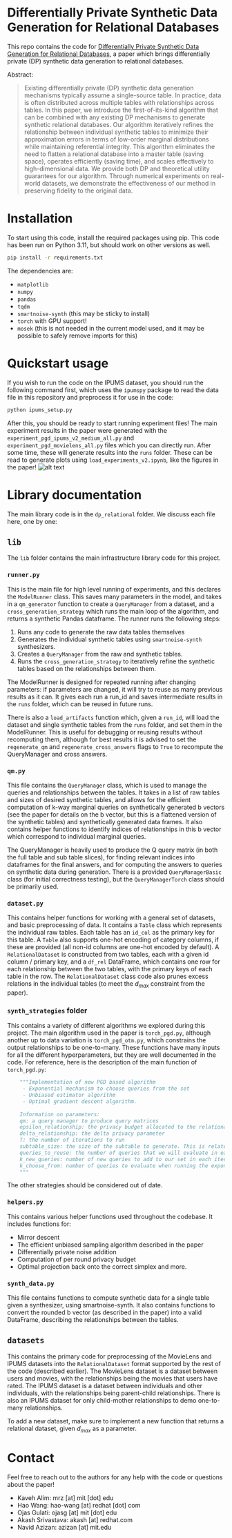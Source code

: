 # Differentially Private Synthetic Data Generation for Relational Databases
This repo contains the code for [Differentially Private Synthetic Data Generation for Relational Databases](https://arxiv.org/abs/2405.18670), a paper which brings differentially private (DP) synthetic data generation to relational databases.

Abstract:
> Existing differentially private (DP) synthetic data generation mechanisms typically assume a single-source table. In practice, data is often distributed across multiple tables with relationships across tables. In this paper, we introduce the first-of-its-kind algorithm that can be combined with any existing DP mechanisms to generate synthetic relational databases. Our algorithm iteratively refines the relationship between individual synthetic tables to minimize their approximation errors in terms of low-order marginal distributions while maintaining referential integrity. This algorithm eliminates the need to flatten a relational database into a master table (saving space), operates efficiently (saving time), and scales effectively to high-dimensional data. We provide both DP and theoretical utility guarantees for our algorithm. Through numerical experiments on real-world datasets, we demonstrate the effectiveness of our method in preserving fidelity to the original data.

# Installation
To start using this code, install the required packages using pip. This code has been run on Python 3.11, but should work on other versions as well.
```bash
pip install -r requirements.txt
```
The dependencies are:
- `matplotlib`
- `numpy`
- `pandas`
- `tqdm`
- `smartnoise-synth` (this may be sticky to install)
- `torch` with GPU support!
- `mosek` (this is not needed in the current model used, and it may be possible to safely remove imports for this)

# Quickstart usage
If you wish to run the code on the IPUMS dataset, you should run the following command first, which uses the `ipumspy` package to read the data file in this repository and preprocess it for use in the code:
```bash
python ipums_setup.py
```

After this, you should be ready to start running experiment files! The main experiment results in the paper were generated with the `experiment_pgd_ipums_v2_medium_all.py` and `experiment_pgd_movielens_all.py` files which you can directly run. After some time, these will generate results into the `runs` folder. These can be read to generate plots using `load_experiments_v2.ipynb`, like the figures in the paper!
![alt text](image.png)

# Library documentation
The main library code is in the `dp_relational` folder. We discuss each file here, one by one:

## `lib`
The `lib` folder contains the main infrastructure library code for this project.
### `runner.py`
This is the main file for high level running of experiments, and this declares the `ModelRunner` class. This saves many parameters in the model, and takes in a `qm_generator` function to create a `QueryManager` from a dataset, and a `cross_generation_strategy` which runs the main loop of the algorithm, and returns a synthetic Pandas dataframe. The runner runs the following steps:
1. Runs any code to generate the raw data tables themselves
2. Generates the individual synthetic tables using `smartnoise-synth` synthesizers.
3. Creates a `QueryManager` from the raw and synthetic tables.
4. Runs the `cross_generation_strategy` to iteratively refine the synthetic tables based on the relationships between them.

The ModelRunner is designed for repeated running after changing parameters: if parameters are changed, it will try to reuse as many previous results as it can. It gives each run a run_id and saves intermediate results in the `runs` folder, which can be reused in future runs.

There is also a `load_artifacts` function which, given a `run_id`, will load the dataset and single synthetic tables from the `runs` folder, and set them in the ModelRunner. This is useful for debugging or reusing results without recomputing them, although for best results it is advised to set the `regenerate_qm` and `regenerate_cross_answers` flags to `True` to recompute the QueryManager and cross answers.

### `qm.py`
This file contains the `QueryManager` class, which is used to manage the queries and relationships between the tables. It takes in a list of raw tables and sizes of desired synthetic tables, and allows for the efficient computation of k-way marginal queries on synthetically generated b vectors (see the paper for details on the b vector, but this is a flattened version of the synthetic tables) and synthetically generated data frames. It also contains helper functions to identify indices of relationships in this b vector which correspond to individual marginal queries.

The QueryManager is heavily used to produce the Q query matrix (in both the full table and sub table slices), for finding relevant indices into dataframes for the final answers, and for computing the answers to queries on synthetic data during generation. There is a provided `QueryManagerBasic` class (for initial correctness testing), but the `QueryManagerTorch` class should be primarily used.

### `dataset.py`
This contains helper functions for working with a general set of datasets, and basic preprocessing of data. It contains a `Table` class which represents the individual raw tables. Each table has an `id_col` as the primary key for this table. A `Table` also supports one-hot encoding of category columns, if these are provided (all non-id columns are one-hot encoded by default). A `RelationalDataset` is constructed from two tables, each with a given id column / primary key, and a `df_rel` DataFrame, which contains one row for each relationship between the two tables, with the primary keys of each table in the row. The `RelationalDataset` class code also prunes excess relations in the individual tables (to meet the $d_{max}$ constraint from the paper).

### `synth_strategies` folder
This contains a variety of different algorithms we explored during this project. The main algorithm used in the paper is `torch_pgd.py`, although another up to data variation is `torch_pgd_otm.py`, which constrains the output relationships to be one-to-many. These functions have many inputs for all the different hyperparameters, but they are well documented in the code. For reference, here is the description of the main function of `torch_pgd.py`:
``` python
    """Implementation of new PGD based algorithm
     - Exponential mechanism to choose queries from the set 
     - Unbiased estimator algorithm
     - Optimal gradient descent algorithm.
    
    Information on parameters:
    qm: a query manager to produce query matrices
    epsilon_relationship: the privacy budget allocated to the relational table
    delta_relationship: the delta privacy parameter
    T: the number of iterations to run
    subtable_size: the size of the subtable to generate. This is related to the alpha parameter by sqrt(subtable_size / (n_syn1 * n_syn2))
    queries_to_reuse: the number of queries that we will evaluate in each iteration. Set to None to run all.
    k_new_queries: number of new queries to add to our set in each iteration
    k_choose_from: number of queries to evaluate when running the exponential mechanism
    """
```
The other strategies should be considered out of date.

### `helpers.py`
This contains various helper functions used throughout the codebase. It includes functions for:
- Mirror descent
- The efficient unbiased sampling algorithm described in the paper
- Differentially private noise addition
- Computation of per round privacy budget
- Optimal projection back onto the correct simplex
and more.

### `synth_data.py`
This file contains functions to compute synthetic data for a single table given a synthesizer, using smartnoise-synth. It also contains functions to convert the rounded b vector (as described in the paper) into a valid DataFrame, describing the relationships between the tables.

## `datasets`
This contains the primary code for preprocessing of the MovieLens and IPUMS datasets into the `RelationalDataset` format supported by the rest of the code (described earlier). The MovieLens dataset is a dataset between users and movies, with the relationships being the movies that users have rated. The IPUMS dataset is a dataset between individuals and other individuals, with the relationships being parent-child relationships. There is also an IPUMS dataset for only child-mother relationships to demo one-to-many relationships.

To add a new dataset, make sure to implement a new function that returns a relational dataset, given $d_{max}$ as a parameter.

# Contact
Feel free to reach out to the authors for any help with the code or questions about the paper!
- Kaveh Alim: mrz [at] mit [dot] edu
- Hao Wang: hao-wang [at] redhat [dot] com
- Ojas Gulati: ojasg [at] mit [dot] edu
- Akash Srivastava: akash [at] redhat.com
- Navid Azizan: azizan [at] mit.edu